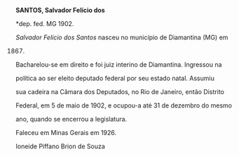 **SANTOS, Salvador Felício dos**



\*dep. fed. MG 1902.



*Salvador Felício dos Santos* nasceu no município de Diamantina (MG) em

1867.



Bacharelou-se em direito e foi juiz interino de Diamantina. Ingressou na

política ao ser eleito deputado federal por seu estado natal. Assumiu

sua cadeira na Câmara dos Deputados, no Rio de Janeiro, então Distrito

Federal, em 5 de maio de 1902, e ocupou-a até 31 de dezembro do mesmo

ano, quando se encerrou a legislatura.



Faleceu em Minas Gerais em 1926.



Ioneide Piffano Brion de Souza



